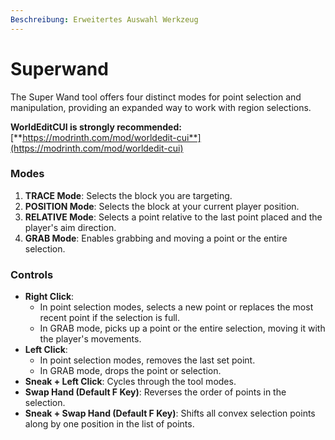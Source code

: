 ```yaml
---
Beschreibung: Erweitertes Auswahl Werkzeug
---
```


# Superwand

The Super Wand tool offers four distinct modes for point selection and manipulation, providing an expanded way to work with region selections.



**WorldEditCUI is strongly recommended:** [**https://modrinth.com/mod/worldedit-cui**](https://modrinth.com/mod/worldedit-cui)

### Modes

1. **TRACE Mode**: Selects the block you are targeting.
2. **POSITION Mode**: Selects the block at your current player position.
3. **RELATIVE Mode**: Selects a point relative to the last point placed and the player's aim direction.
4. **GRAB Mode**: Enables grabbing and moving a point or the entire selection.

### Controls

* **Right Click**:
  * In point selection modes, selects a new point or replaces the most recent point if the selection is full.
  * In GRAB mode, picks up a point or the entire selection, moving it with the player's movements.
* **Left Click**:
  * In point selection modes, removes the last set point.
  * In GRAB mode, drops the point or selection.
* **Sneak + Left Click**: Cycles through the tool modes.
* **Swap Hand (Default F Key)**: Reverses the order of points in the selection.
* **Sneak + Swap Hand (Default F Key)**: Shifts all convex selection points along by one position in the list of points.
